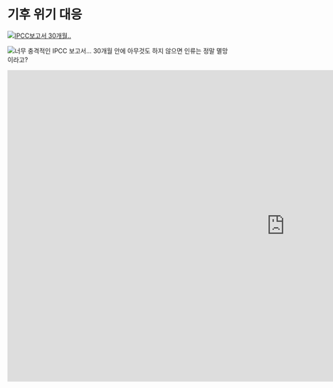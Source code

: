 

# 기후 위기 대응

[![IPCC보고서 30개월..](![image](https://user-images.githubusercontent.com/13324737/178131419-54e8ff76-b405-4a2c-b9e3-b6d80140ef77.png))](https://www.youtube.com/embed/sMjAroVIp0k)


![너무 충격적인 IPCC 보고서... 30개월 안에 아무것도 하지 않으면 인류는 정말 멸망이라고?](https://www.youtube.com/embed/sMjAroVIp0k)

<iframe width="1245" height="700" src="https://www.youtube.com/embed/sMjAroVIp0k" title="너무 충격적인 IPCC 보고서... 30개월 안에 아무것도 하지 않으면 인류는 정말 멸망이라고?" frameborder="0" allow="accelerometer; autoplay; clipboard-write; encrypted-media; gyroscope; picture-in-picture" allowfullscreen></iframe>





